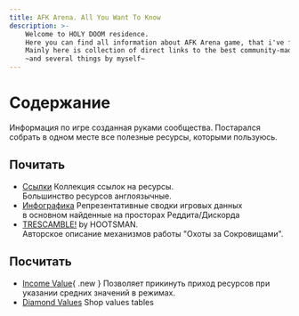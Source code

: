 ```yaml
---
title: AFK Arena. All You Want To Know
description: >- 
    Welcome to HOLY DOOM residence.
    Here you can find all information about AFK Arena game, that i've find useful.  
    Mainly here is collection of direct links to the best community-made resources!
    ~and several things by myself~
---
```

# Содержание

Информация по игре созданная руками сообщества. Постарался собрать в одном месте все полезные ресурсы, которыми пользуюсь.

## Почитать

- [Ссылки](links.md) Коллекция ссылок на ресурсы.  
    Большинство ресурсов англоязычные.  
- [Инфографика](infographics.md) Репрезентативные сводки игровых данных  
     в основном найденные на просторах Реддита/Дискорда
- [TRESCAMBLE!](trescamble.md) by HOOTSMAN.  
    Авторское описание механизмов работы "Охоты за Сокровищами".

## Посчитать

- [Income Value](../tools/income.md){ .new } Позволяет прикинуть приход ресурсов при указании средних значений в режимах.
- [Diamond Values](../tools/diaval.md) Shop values tables
